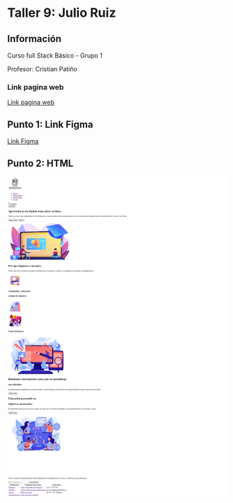 <h1> Taller 9: Julio Ruiz </h1>

<h2>Información</h2>
<p> Curso full Stack Básico - Grupo 1 </p>
<p> Profesor: Cristian Patiño </p>

<h3>Link pagina web</h3>
<a href="https://julioal1000.github.io/taller-9-full-stack/" target="_blanck">Link pagina web</a>

<h2>Punto 1: Link Figma</h2>
<a href="https://www.figma.com/file/063pXV8b889AXZJd9JjbTt/JULIO-RUIZ-ejercicio-figma?type=design&node-id=4%3A249&t=D9RMxGEwgqapGEJ9-1">Link Figma</a>

<h2> Punto 2: HTML</h2>
<img src="/publics/images/punto2.png"
alt="punto2">





